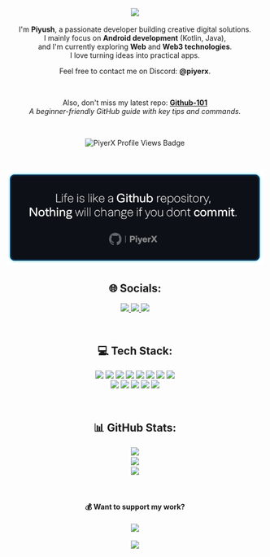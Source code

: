 <p align ="center">
  <img src = "https://capsule-render.vercel.app/api?type=waving&height=250&color=gradient&text=Piyush%20Verma&fontSize=0&textBg=false&section=header&desc=I%20love%20building%20things!&descAlignY=48&fontAlignY=33&reversal=true&animation=twinkling&descAlign=64" />
</p>

<p align="center">
  I'm <b>Piyush</b>, a passionate developer building creative digital solutions.<br>
  I mainly focus on <b>Android development</b> (Kotlin, Java),<br>
  and I'm currently exploring <b>Web</b> and <b>Web3 technologies</b>.<br>
  I love turning ideas into practical apps.
</p>

<p align="center">
  Feel free to contact me on Discord: <b>@piyerx</b>.
</p>

<br>

<p align="center">
  Also, don't miss my latest repo: 
  <a href="https://github.com/piyerx/Github-101"><b>Github-101</b></a> <br>
  <i>A beginner-friendly GitHub guide with key tips and commands.</i>
</p>


<br>
<p align="center">
  <img src="https://komarev.com/ghpvc/?username=piyerx&style=flat&color=blue&label=PROFILE+VIEWS&abbreviated=true" alt="PiyerX Profile Views Badge" />
</p>
<br>
<p align="center">
  <img src="https://github.com/piyerx/piyerx/blob/main/res/PiyGithub_Quote_New.png?raw=true" alt="GitHub Quote"/>
</p>

<h2 align="center">🌐 Socials:</h2>

<p align="center">
  <a href="https://linkedin.com/in/piyerx">
    <img src="https://img.shields.io/badge/LinkedIn-%230077B5.svg?logo=linkedin&logoColor=white" />
  </a>
  <a href="https://twitch.tv/thePiyerX">
    <img src="https://img.shields.io/badge/Twitch-%239146FF.svg?logo=Twitch&logoColor=white" />
  </a>
  <a href="mailto:piyushverma.rprcg@gmail.com">
    <img src="https://img.shields.io/badge/Email-D14836?logo=gmail&logoColor=white" />
  </a>
</p>
<br>
<h2 align="center">💻 Tech Stack:</h2>

<p align="center">
  <img src="https://img.shields.io/badge/c-%2300599C.svg?style=flat&logo=c&logoColor=white" />
  <img src="https://img.shields.io/badge/c++-%2300599C.svg?style=flat&logo=c%2B%2B&logoColor=white" />
  <img src="https://img.shields.io/badge/kotlin-%237F52FF.svg?style=flat&logo=kotlin&logoColor=white" />
  <img src="https://img.shields.io/badge/java-%23ED8B00.svg?style=flat&logo=openjdk&logoColor=white" />
  <img src="https://img.shields.io/badge/GoogleCloud-%234285F4.svg?style=flat&logo=google-cloud&logoColor=white" />
  <img src="https://img.shields.io/badge/node.js-6DA55F?style=flat&logo=node.js&logoColor=white" />
  <img src="https://img.shields.io/badge/Next-black?style=flat&logo=next.js&logoColor=white" />
  <img src="https://img.shields.io/badge/web3.js-F16822?style=flat&logo=web3.js&logoColor=white" /> <br>
  <img src="https://img.shields.io/badge/Solidity-%23363636.svg?style=flat&logo=solidity&logoColor=white" />
  <img src="https://img.shields.io/badge/figma-%23F24E1E.svg?style=flat&logo=figma&logoColor=white" />
  <img src="https://img.shields.io/badge/blender-%23F5792A.svg?style=flat&logo=blender&logoColor=white" />
  <img src="https://img.shields.io/badge/git-%23F05033.svg?style=flat&logo=git&logoColor=white" />
  <img src="https://img.shields.io/badge/github-%23121011.svg?style=flat&logo=github&logoColor=white" />
</p>
<br>
<h2 align="center">📊 GitHub Stats:</h2>

<p align="center">
  <img src="https://github-readme-stats.vercel.app/api?username=piyerx&theme=shadow&hide_border=true&include_all_commits=true&count_private=true" /><br/>
  <img src="https://nirzak-streak-stats.vercel.app/?user=piyerx&theme=shadow&hide_border=true" /><br/>
  <img src="https://github-readme-stats.vercel.app/api/top-langs/?username=piyerx&theme=shadow&hide_border=true&include_all_commits=true&count_private=true&layout=compact" />
</p>
<br>
<h4 align="center">💰 Want to support my work?</h4>

<p align="center">
  <a href="https://paypal.me/paypal.me/piyush2905">
    <img src="https://img.shields.io/badge/PayPal-00457C?style=for-the-badge&logo=paypal&logoColor=white" />
  </a>
</p>

<p align ="center">
  <img src = "https://capsule-render.vercel.app/api?type=waving&height=150&color=gradient&fontSize=-1&textBg=false&section=footer&desc=Thanks%20for%20stopping%20by!&descAlignY=75&fontAlignY=33&reversal=true&animation=fadeIn&descAlign=50" />
</p>

